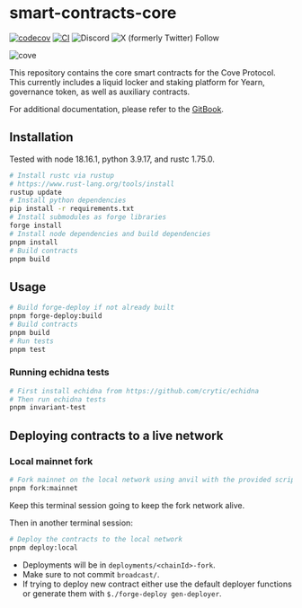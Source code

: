 # smart-contracts-core

[![codecov](https://codecov.io/gh/Storm-Labs-Inc/smart-contracts-core/branch/master/graph/badge.svg?token=TT68C116IT)](https://codecov.io/gh/Storm-Labs-Inc/smart-contracts-core)
[![CI](https://github.com/Storm-Labs-Inc/smart-contracts-core/actions/workflows/ci.yml/badge.svg)](https://github.com/Storm-Labs-Inc/smart-contracts-core/actions/workflows/ci.yml)
![Discord](https://img.shields.io/discord/1162443184681533470?logo=discord&label=discord&labelColor=070909&color=E9FEA2)
![X (formerly Twitter) Follow](https://img.shields.io/twitter/follow/cove_fi)

![cove](https://github.com/Storm-Labs-Inc/smart-contracts-core/assets/972382/a572543c-9797-4a2c-a394-18050ca25e72)

This repository contains the core smart contracts for the Cove Protocol. This currently includes a liquid locker and
staking platform for Yearn, governance token, as well as auxiliary contracts.

For additional documentation, please refer to the [GitBook](https://docs.cove.finance/).

## Installation

Tested with node 18.16.1, python 3.9.17, and rustc 1.75.0.

```sh
# Install rustc via rustup
# https://www.rust-lang.org/tools/install
rustup update
# Install python dependencies
pip install -r requirements.txt
# Install submodules as forge libraries
forge install
# Install node dependencies and build dependencies
pnpm install
# Build contracts
pnpm build
```

## Usage

```sh
# Build forge-deploy if not already built
pnpm forge-deploy:build
# Build contracts
pnpm build
# Run tests
pnpm test
```

### Running echidna tests

```sh
# First install echidna from https://github.com/crytic/echidna
# Then run echidna tests
pnpm invariant-test
```

## Deploying contracts to a live network

### Local mainnet fork

```sh
# Fork mainnet on the local network using anvil with the provided script
pnpm fork:mainnet
```

Keep this terminal session going to keep the fork network alive.

Then in another terminal session:

```sh
# Deploy the contracts to the local network
pnpm deploy:local
```

- Deployments will be in `deployments/<chainId>-fork`.
- Make sure to not commit `broadcast/`.
- If trying to deploy new contract either use the default deployer functions or generate them with
  `$./forge-deploy gen-deployer`.
